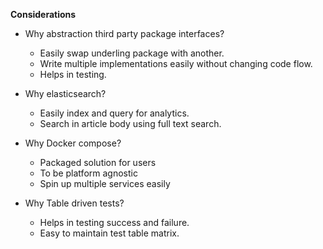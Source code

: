 **Considerations**

- Why abstraction third party package interfaces?
    - Easily swap underling package with another.
    - Write multiple implementations easily without changing code flow.
    - Helps in testing.

- Why elasticsearch?
    - Easily index and query for analytics.
    - Search in article body using full text search.

- Why Docker compose?
    - Packaged solution for users
    - To be platform agnostic
    - Spin up multiple services easily

- Why Table driven tests?
    - Helps in testing success and failure.
    - Easy to maintain test table matrix.
